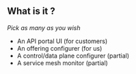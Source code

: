 ## What is it ?
*Pick as many as you wish*

* An API portal UI (for customers)
* An offering configurer (for us)
* A control/data plane configurer (partial)
* A service mesh monitor (partial)
